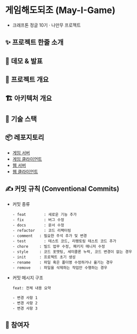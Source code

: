 ﻿# 게임해도되조 (May-I-Game)

- 크래프톤 정글 10기 · 나만무 프로젝트

## ✨ 프로젝트 한줄 소개

## 🚀 데모 & 발표

## 🧭 프로젝트 개요

## 🏗️ 아키텍처 개요

## 🧰 기술 스택

## 📦 레포지토리
- [게임 서버](https://github.com/jungle-royale/born-to-be-jungle-game-server)
- [게임 클라이언트](https://github.com/jungle-royale/born-to-be-jungle-game-client)
- [웹 서버](https://github.com/jungle-royale/born-to-be-jungle-web-server)
- [웹 클라이언트](https://github.com/jungle-royale/born-to-be-jungle-web-client)

## ✍️ 커밋 규칙 (Conventional Commits)

- 커밋 종류

  ```
  - feat 		: 새로운 기능 추가
  - fix 		: 버그 수정
  - docs 		: 문서 수정
  - refactor 	: 코드 리팩터링
  - comment   : 필요한 주석 추가 및 변경
  - test 		: 테스트 코드, 리팽토링 테스트 코드 추가
  - chore     : 빌드 업무 수정, 패키지 매니저 수정
  - style     : 코드 포맷팅, 세미콜론 누락, 코드 변경이 없는 경우
  - init      : 프로젝트 초기 생성
  - rename    : 파일 혹은 폴더명 수정하거나 옮기는 경우
  - remove    : 파일을 삭제하는 작업만 수행하는 경우
  ```

- 커밋 메시지 구조

  ```
  feat: 전체 내용 요약

  - 변경 사항 1
  - 변경 사항 2
  - 변경 사항 3
  ```

## 👥 참여자

